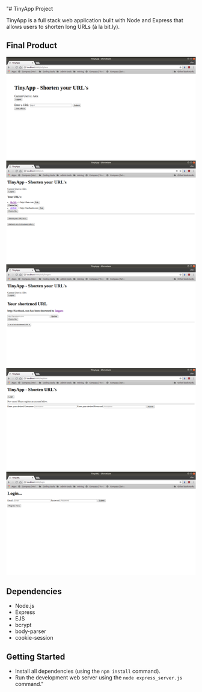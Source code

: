 "# TinyApp Project

TinyApp is a full stack web application built with Node and Express that allows users to shorten long URLs (à la bit.ly).

## Final Product

!["Shrink the URL entered in the form"](https://github.com/Zxela/tinyapp/blob/master/docs/shrinkTinyApp.png?raw=true)
!["List of your shortened URL's"](https://github.com/Zxela/tinyapp/blob/master/docs/listTinyApp.png?raw=true)
!["Edit your shortened URL"](https://github.com/Zxela/tinyapp/blob/master/docs/editTinyApp.png?raw=true)
!["Registration Page"](https://github.com/Zxela/tinyapp/blob/master/docs/registerTinyApp.png?raw=true)
!["Login"](https://github.com/Zxela/tinyapp/blob/master/docs/loginTinyApp.png?raw=true)

## Dependencies

- Node.js
- Express
- EJS
- bcrypt
- body-parser
- cookie-session

## Getting Started

- Install all dependencies (using the `npm install` command).
- Run the development web server using the `node express_server.js` command."
